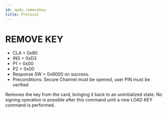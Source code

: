 ```yaml
---
id: apdu_removekey
title: Protocol
---
```


# REMOVE KEY

* CLA = 0x80
* INS = 0xD3
* P1 = 0x00
* P2 = 0x00
* Response SW = 0x9000 on success.
* Preconditions: Secure Channel must be opened, user PIN must be verified

Removes the key from the card, bringing it back to an uninitialized state. No signing operation is possible after this command until a new LOAD KEY command is performed.
